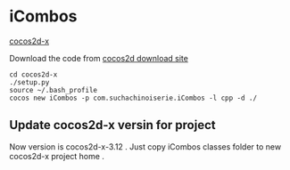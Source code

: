 # iCombos
[cocos2d-x](https://github.com/cocos2d/cocos2d-x)

Download the code from [cocos2d download site](http://www.cocos2d-x.org/download/version#Cocos2d-x)
	
	cd cocos2d-x
	./setup.py
	source ~/.bash_profile
	cocos new iCombos -p com.suchachinoiserie.iCombos -l cpp -d ./


## Update cocos2d-x versin for project

Now version is cocos2d-x-3.12 . 
Just copy iCombos classes folder to new cocos2d-x project home . 
